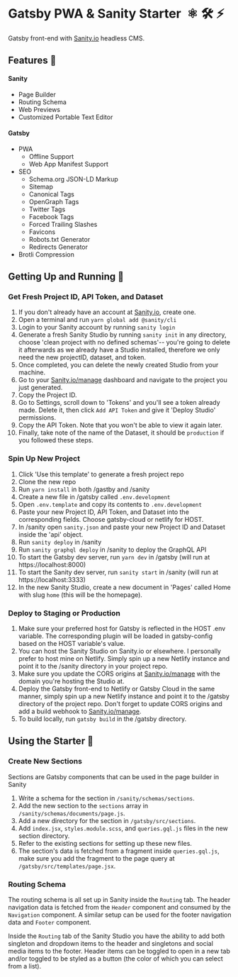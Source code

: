 # Gatsby PWA & Sanity Starter &nbsp;⚛️&nbsp;🛠&nbsp;⚡️
Gatsby front-end with [Sanity.io](https://sanity.io/) headless CMS.

## Features 🌟
#### Sanity
  - Page Builder
  - Routing Schema
  - Web Previews
  - Customized Portable Text Editor
  
#### Gatsby
  - PWA
    - Offline Support
    - Web App Manifest Support
  - SEO
    - Schema.org JSON-LD Markup
    - Sitemap
    - Canonical Tags
    - OpenGraph Tags
    - Twitter Tags
    - Facebook Tags
    - Forced Trailing Slashes
    - Favicons
    - Robots.txt Generator
    - Redirects Generator
  - Brotli Compression
  
  ## Getting Up and Running 🌟
  
  ### Get Fresh Project ID, API Token, and Dataset
  1. If you don't already have an account at [Sanity.io](https://sanity.io/), create one.
  2. Open a terminal and run `yarn global add @sanity/cli`
  3. Login to your Sanity account by running `sanity login`
  4. Generate a fresh Sanity Studio by running `sanity init` in any directory, choose 'clean project with no defined schemas'-- you're going to delete it afterwards as we already have a Studio installed, therefore we only need the new projectID, dataset, and token.
  5. Once completed, you can delete the newly created Studio from your machine.
  6. Go to your [Sanity.io/manage](https://sanity.io/manage/) dashboard and navigate to the project you just generated.
  7. Copy the Project ID.
  8. Go to Settings, scroll down to 'Tokens' and you'll see a token already made. Delete it, then click `Add API Token` and give it 'Deploy Studio' permissions.
  9. Copy the API Token. Note that you won't be able to view it again later.
  10. Finally, take note of the name of the Dataset, it should be `production` if you followed these steps.
  
  ### Spin Up New Project
  1. Click 'Use this template' to generate a fresh project repo
  2. Clone the new repo
  3. Run `yarn install` in both /gastby and /sanity
  4. Create a new file in /gatsby called `.env.development`
  5. Open `.env.template` and copy its contents to `.env.development`
  6. Paste your new Project ID, API Token, and Dataset into the corresponding fields. Choose gatsby-cloud or netlify for HOST.
  7. In /sanity open `sanity.json` and paste your new Project ID and Dataset inside the 'api' object.
  8. Run `sanity deploy` in /sanity
  9. Run `sanity graphql deploy` in /sanity to deploy the GraphQL API
  10. To start the Gatsby dev server, run `yarn dev` in /gatsby (will run at https://localhost:8000)
  11. To start the Sanity dev server, run `sanity start` in /sanity (will run at https://localhost:3333)
  12. In the new Sanity Studio, create a new document in 'Pages' called Home with slug `home` (this will be the homepage).
  
  ### Deploy to Staging or Production
  1. Make sure your preferred host for Gatsby is reflected in the HOST .env variable. The corresponding plugin will be loaded in gatsby-config based on the HOST variable's value.
  2. You can host the Sanity Studio on Sanity.io or elsewhere. I personally prefer to host mine on Netlify. Simply spin up a new Netlify instance and point it to the /sanity directory in your project repo.
  3. Make sure you update the CORS origins at [Sanity.io/manage](https://sanity.io/manage/) with the domain you're hosting the Studio at.
  4. Deploy the Gatsby front-end to Netlify or Gatsby Cloud in the same manner, simply spin up a new Netlify instance and point it to the /gatsby directory of the project repo. Don't forget to update CORS origins and add a build webhook to [Sanity.io/manage](https://sanity.io/manage/).
  5. To build locally, run `gatsby build` in the /gatsby directory.
  
  ## Using the Starter 🌟
  
  ### Create New Sections
  Sections are Gatsby components that can be used in the page builder in Sanity
  1. Write a schema for the section in `/sanity/schemas/sections`.
  2. Add the new section to the `sections` array in `/sanity/schemas/documents/page.js`.
  3. Add a new directory for the section in `/gatsby/src/sections`.
  4. Add `index.jsx`, `styles.module.scss`, and `queries.gql.js` files in the new section directory.
  5. Refer to the existing sections for setting up these new files.
  6. The section's data is fetched from a fragment inside `queries.gql.js`, make sure you add the fragment to the page query at `/gatsby/src/templates/page.jsx`.
  
  ### Routing Schema
  The routing schema is all set up in Sanity inside the `Routing` tab. The header navigation data is fetched from the `Header` component and consumed by the `Navigation` component. A similar setup can be used for the footer navigation data and `Footer` component.
  
  Inside the `Routing` tab of the Sanity Studio you have the ability to add both singleton and dropdown items to the header and singletons and social media items to the footer. Header items can be toggled to open in a new tab and/or toggled to be styled as a button (the color of which you can select from a list).
 
